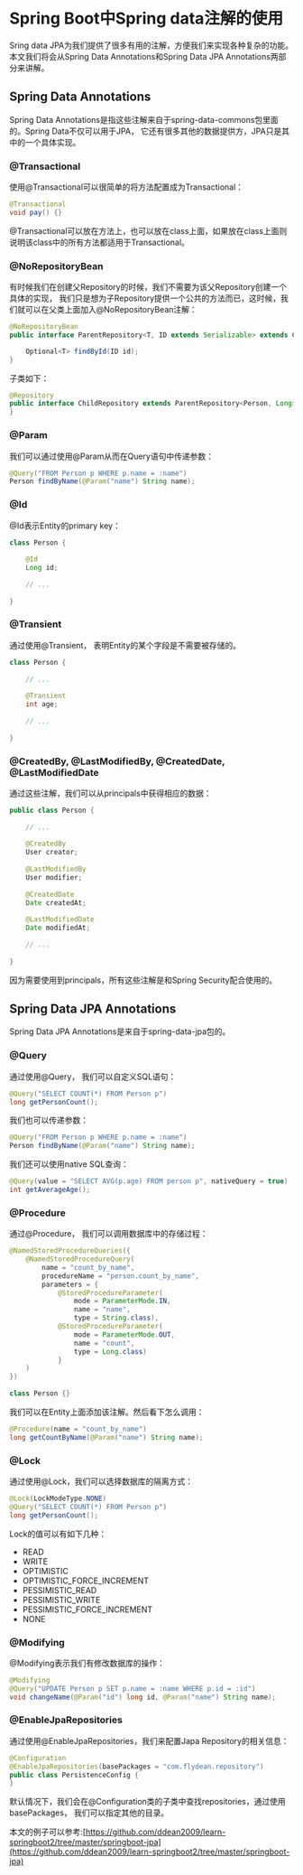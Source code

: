 # Spring Boot中Spring data注解的使用

Sring data JPA为我们提供了很多有用的注解，方便我们来实现各种复杂的功能。本文我们将会从Spring Data Annotations和Spring Data JPA Annotations两部分来讲解。 

## Spring Data Annotations

Spring Data Annotations是指这些注解来自于spring-data-commons包里面的。Spring Data不仅可以用于JPA， 它还有很多其他的数据提供方，JPA只是其中的一个具体实现。

### @Transactional

使用@Transactional可以很简单的将方法配置成为Transactional：

~~~java
@Transactional
void pay() {}
~~~

@Transactional可以放在方法上，也可以放在class上面，如果放在class上面则说明该class中的所有方法都适用于Transactional。

### @NoRepositoryBean

有时候我们在创建父Repository的时候，我们不需要为该父Repository创建一个具体的实现， 我们只是想为子Repository提供一个公共的方法而已，这时候，我们就可以在父类上面加入@NoRepositoryBean注解：

~~~java
@NoRepositoryBean
public interface ParentRepository<T, ID extends Serializable> extends CrudRepository<T, ID> {

    Optional<T> findById(ID id);
}
~~~

子类如下：

~~~java
@Repository
public interface ChildRepository extends ParentRepository<Person, Long> {
}
~~~

### @Param

我们可以通过使用@Param从而在Query语句中传递参数：

~~~java
@Query("FROM Person p WHERE p.name = :name")
Person findByName(@Param("name") String name);
~~~

### @Id

@Id表示Entity的primary key：

~~~java
class Person {
 
    @Id
    Long id;
 
    // ...
     
}
~~~

### @Transient

通过使用@Transient， 表明Entity的某个字段是不需要被存储的。 

~~~java
class Person {
 
    // ...
 
    @Transient
    int age;
 
    // ...
 
}
~~~

### @CreatedBy, @LastModifiedBy, @CreatedDate, @LastModifiedDate

通过这些注解，我们可以从principals中获得相应的数据：

~~~java
public class Person {
 
    // ...
 
    @CreatedBy
    User creator;
     
    @LastModifiedBy
    User modifier;
     
    @CreatedDate
    Date createdAt;
     
    @LastModifiedDate
    Date modifiedAt;
 
    // ...
 
}
~~~

因为需要使用到principals，所有这些注解是和Spring Security配合使用的。

## Spring Data JPA Annotations

Spring Data JPA Annotations是来自于spring-data-jpa包的。

### @Query

通过使用@Query， 我们可以自定义SQL语句：

~~~java
@Query("SELECT COUNT(*) FROM Person p")
long getPersonCount();
~~~

我们也可以传递参数：

~~~java
@Query("FROM Person p WHERE p.name = :name")
Person findByName(@Param("name") String name);
~~~

我们还可以使用native SQL查询：

~~~java
@Query(value = "SELECT AVG(p.age) FROM person p", nativeQuery = true)
int getAverageAge();
~~~

### @Procedure

通过@Procedure， 我们可以调用数据库中的存储过程：

~~~java
@NamedStoredProcedureQueries({ 
    @NamedStoredProcedureQuery(
        name = "count_by_name", 
        procedureName = "person.count_by_name", 
        parameters = { 
            @StoredProcedureParameter(
                mode = ParameterMode.IN, 
                name = "name", 
                type = String.class),
            @StoredProcedureParameter(
                mode = ParameterMode.OUT, 
                name = "count", 
                type = Long.class) 
            }
    ) 
})
 
class Person {}
~~~

我们可以在Entity上面添加该注解。然后看下怎么调用：

~~~java
@Procedure(name = "count_by_name")
long getCountByName(@Param("name") String name);
~~~

### @Lock

通过使用@Lock，我们可以选择数据库的隔离方式：

~~~java
@Lock(LockModeType.NONE)
@Query("SELECT COUNT(*) FROM Person p")
long getPersonCount();
~~~

Lock的值可以有如下几种：

* READ
* WRITE
* OPTIMISTIC
* OPTIMISTIC_FORCE_INCREMENT
* PESSIMISTIC_READ
* PESSIMISTIC_WRITE
* PESSIMISTIC_FORCE_INCREMENT
* NONE

### @Modifying

@Modifying表示我们有修改数据库的操作：

~~~java
@Modifying
@Query("UPDATE Person p SET p.name = :name WHERE p.id = :id")
void changeName(@Param("id") long id, @Param("name") String name);
~~~

### @EnableJpaRepositories

通过使用@EnableJpaRepositories，我们来配置Japa Repository的相关信息：

~~~java
@Configuration
@EnableJpaRepositories(basePackages = "com.flydean.repository")
public class PersistenceConfig {
}
~~~

默认情况下，我们会在@Configuration类的子类中查找repositories，通过使用basePackages， 我们可以指定其他的目录。

本文的例子可以参考:[https://github.com/ddean2009/learn-springboot2/tree/master/springboot-jpa](https://github.com/ddean2009/learn-springboot2/tree/master/springboot-jpa)





